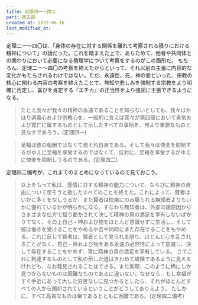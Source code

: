 ```yaml
---
title: 定理四一～四二
part: 第五部
created_at: 2022-06-16
last_modified_at: 
---
```


定理二一～四〇は、「身体の存在に対する関係を離れて考察される限りにおける精神について」の話だった。これを踏まえた上で、あらためて、他者や共同体との関わりにおいて必要になる倫理学について考察をするのがこの箇所だ。
もちろん、定理二一～四〇の考察を終えたからといって、それ以前の主張に内容的な変化がもたらされるわけではない。ただ、永遠性、死、神の愛といった、宗教の核心に関わる内容の考察を終えたことで、無知や悲しみを強制する宗教をより明確に否定し、喜びを肯定する『エチカ』の正当性をより強固に主張できるようになる。

>たとえ我々が我々の精神の永遠であることを知らないとしても、我々はやはり道義心および宗教心を、一般的に言えば我々が第四部において勇気および寛仁に属するものとして示したすべての事柄を、何より重要なものと見なすであろう。(定理四一)

>至福は徳の報酬ではなくて徳それ自身である。そして我々は快楽を抑制するがゆえに至福を享受するのではなくて、反対に、至福を享受するがゆえに快楽を抑制しうるのである。(定理四二)

定理四二備考が、これまでのまとめになっているので見ておこう。

>以上をもって私は、感情に対する精神の能力について、ならびに精神の自由について示そうと欲したすべてのことを終えた。これによって、賢者はいかに多くをなしうるか、また賢者は快楽にのみ駆られる無知者よりもいかに優れているかが明らかになる。すなわち無知者は、外部の諸原因からさまざまな仕方で揺り動かされて決して精神の真の満足を享有しないばかりでなく、その上自己・神および物をほとんど意識せずに生活し、そして彼は働きを受けることをやめるや否や同時にまた存在することをもやめる。これに反して賢者は、賢者として見られる限り、ほとんど心を乱されることがなく、自己・神および物をある永遠の必然性によって意識し、決して存在することをやめず、常に精神の真の満足を享有している。
>さてこれに到達するものとして私の示した道はきわめて峻険であるように見えるけれども、なお発見されることはできる。また実際、このように稀にしか見つからないものは困難なものであるに違いない。なぜなら、もし幸福がすぐ手近にあって大した労苦なしに見つかるとしたら、それがほとんどすべての人から閑却されているということがどうしてありえよう。
>たしかに、すべて高貴なものは稀であるとともに困難である。(定理四二備考)
